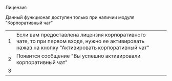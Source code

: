 Лицензия

Данный функционал доступен только при наличии модуля "Корпоративный чат"

|  |  |  |
| --- | --- | --- |
| 1 | Если вам предоставлена лицензия корпоративного чате, то при первом входе, нужно ее активировать нажав на кнопку "Активировать корпоративный чат" |  |
| 2 | Появится сообщение "Вы успешно активировали корпоративный чат" |  |
| 3 |  |  |